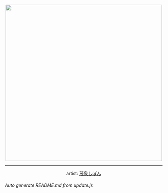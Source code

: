 
<p align="center">
  <img width="500" src="https://nekos.best/api/v2/neko/0312.png">
  <hr/>
  <center>
    artist: <a href="https://www.pixiv.net/en/artworks/91289697">茂泉しぽん</a>
  </center>
</p>


###### Auto generate README.md from update.js

